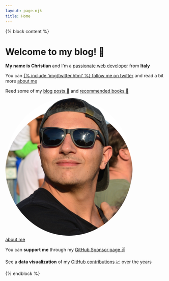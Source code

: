 ```yaml
---
layout: page.njk
title: Home
---
```


{% block content %}
<h1><b>Welcome to my blog!</b> 👋</h1>

<b>My name is Christian</b> and I'm a <a href="https://www.linkedin.com/in/christian-fei-6b72b5123/" target="_blank">passionate web developer</a> from <b>Italy</b>

You can <a href="https://twitter.com/christian_fei" target="_blank">
{% include 'img/twitter.html' %} follow me on twitter</a> and read a bit more <a href="/about">about me</a>

Reed some of my <a href="/posts">blog posts 📝</a> and <a href="/books">recommended books 📖</a>

<div class="cf">
  <a href="/about">
    <img class="avatar-image" style="border-radius: 50%;" src="/assets/images/cf4.png"/><br/>about me
  </a>
</div>

You can **support me** through my [GitHub Sponsor page ✌️](https://github.com/sponsors/christian-fei)

See a **data visualization** of my [GitHub contributions 📈](/contributions) over the years

{% endblock %}
